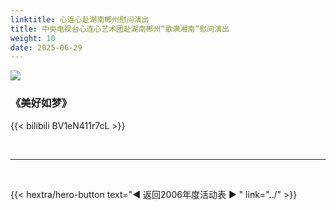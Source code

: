 ```yaml
---
linktitle: 心连心赴湖南郴州慰问演出
title: 中央电视台心连心艺术团赴湖南郴州“歌满湘南”慰问演出
weight: 10
date: 2025-06-29
---
```


![](http://image2.sina.com.cn/dy/o/2006-07-04/530336221c6a7e30d25748551b8ecd0d.jpg)

### 《美好如梦》

{{< bilibili BV1eN411r7cL >}}

<br>
<hr>
<br>

{{< hextra/hero-button text="◀ 返回2006年度活动表 ▶ " link="../" >}}